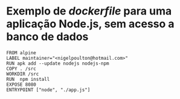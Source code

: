 # Exemplo de *dockerfile* para uma aplicação Node.js, sem acesso a banco de dados

```docker
FROM alpine
LABEL maintainer="<nigelpoulton@hotmail.com>"
RUN apk add --update nodejs nodejs-npm
COPY . /src
WORKDIR /src
RUN  npm install
EXPOSE 8080
ENTRYPOINT ["node", "./app.js"]
```
